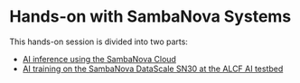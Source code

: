# Hands-on with SambaNova Systems 

This hands-on session is divided into two parts: 

* [AI inference using the SambaNova Cloud](./inference/)
* [AI training on the SambaNova DataScale SN30 at the ALCF AI testbed](./training/)
